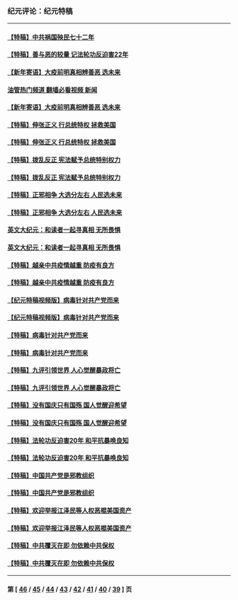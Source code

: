 ### 纪元评论：纪元特稿
---
#### [【特稿】中共祸国殃民七十二年](../../pages/nsc424/n13272607.md?11060330) 
#### [【特稿】善与恶的较量 记法轮功反迫害22年](../../pages/nsc424/n13086597.md?11060330) 
#### [【新年寄语】大疫前明真相辨善恶 选未来](../../pages/nsc424/n12660855.md?11060330) 
#### [油管热门频道 翻墙必看视频 新闻](ok?11060330)
#### [【新年寄语】大疫前明真相辨善恶 选未来](../../pages/nsc424/n12660855.md?11060330) 
#### [【特稿】伸张正义 行总统特权 拯救美国](../../pages/nsc424/n12616806.md?11060330) 
#### [【特稿】伸张正义 行总统特权 拯救美国](../../pages/nsc424/n12616806.md?11060330) 
#### [【特稿】拨乱反正 宪法赋予总统特别权力](../../pages/nsc424/n12598306.md?11060330) 
#### [【特稿】拨乱反正 宪法赋予总统特别权力](../../pages/nsc424/n12598306.md?11060330) 
#### [【特稿】正邪相争 大选分左右 人民选未来](../../pages/nsc424/n12545208.md?11060330) 
#### [【特稿】正邪相争 大选分左右 人民选未来](../../pages/nsc424/n12545208.md?11060330) 
#### [英文大纪元：和读者一起寻真相 无所畏惧](../../pages/nsc424/n12542027.md?11060330) 
#### [英文大纪元：和读者一起寻真相 无所畏惧](../../pages/nsc424/n12542027.md?11060330) 
#### [【特稿】越亲中共疫情越重 防疫有良方](../../pages/nsc424/n12042989.md?11060330) 
#### [【特稿】越亲中共疫情越重 防疫有良方](../../pages/nsc424/n12042989.md?11060330) 
#### [【纪元特稿视频版】病毒针对共产党而来](../../pages/nsc424/n11977328.md?11060330) 
#### [【纪元特稿视频版】病毒针对共产党而来](../../pages/nsc424/n11977328.md?11060330) 
#### [【特稿】病毒针对共产党而来](../../pages/nsc424/n11928818.md?11060330) 
#### [【特稿】病毒针对共产党而来](../../pages/nsc424/n11928818.md?11060330) 
#### [【特稿】九评引领世界 人心觉醒暴政将亡](../../pages/nsc424/n11660496.md?11060330) 
#### [【特稿】九评引领世界 人心觉醒暴政将亡](../../pages/nsc424/n11660496.md?11060330) 
#### [【特稿】没有国庆只有国殇 国人觉醒迎希望](../../pages/nsc424/n11549354.md?11060330) 
#### [【特稿】没有国庆只有国殇 国人觉醒迎希望](../../pages/nsc424/n11549354.md?11060330) 
#### [【特稿】法轮功反迫害20年 和平抗暴唤良知](../../pages/nsc424/n11389135.md?11060330) 
#### [【特稿】法轮功反迫害20年 和平抗暴唤良知](../../pages/nsc424/n11389135.md?11060330) 
#### [【特稿】中国共产党是邪教组织](../../pages/nsc424/n11355551.md?11060330) 
#### [【特稿】中国共产党是邪教组织](../../pages/nsc424/n11355551.md?11060330) 
#### [【特稿】欢迎举报江泽民等人权恶棍美国资产](../../pages/nsc424/n11303040.md?11060330) 
#### [【特稿】欢迎举报江泽民等人权恶棍美国资产](../../pages/nsc424/n11303040.md?11060330) 
#### [【特稿】中共覆灭在即 勿依赖中共保权](../../pages/nsc424/n11278510.md?11060330) 
#### [【特稿】中共覆灭在即 勿依赖中共保权](../../pages/nsc424/n11278510.md?11060330) 

---
#### 第 [ [46](./46.md?11060330) / [45](./45.md?11060330) / [44](./44.md?11060330) / [43](./43.md?11060330) / [42](./42.md?11060330) / [41](./41.md?11060330) / [40](./40.md?11060330) / [39](./39.md?11060330) ] 页
